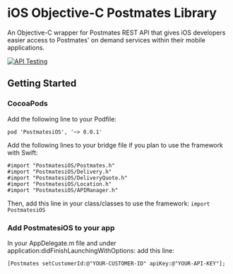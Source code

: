 # iOS Objective-C Postmates Library
An Objective-C wrapper for Postmates REST API that gives iOS developers easier access to Postmates' on demand services within their mobile applications.

[![API Testing](https://img.shields.io/badge/API%20Test-RapidAPI-blue.svg)](https://rapidapi.com/package/PostmatesAPI/functions?utm_source=PostmatesGithub&utm_medium=button&utm_content=Vender_GitHub)

## Getting Started
### CocoaPods
Add the following line to your Podfile:

`pod 'PostmatesiOS', '~> 0.0.1'`

Add the following lines to your bridge file if you plan to use the framework with Swift:
```
#import "PostmatesiOS/Postmates.h"
#import "PostmatesiOS/Delivery.h"
#import "PostmatesiOS/DeliveryQuote.h"
#import "PostmatesiOS/Location.h"
#import "PostmatesiOS/APIManager.h"
```

Then, add this line in your class/classes to use the framework:
`import PostmatesiOS`

### Add PostmatesiOS to your app
In your AppDelegate.m file and under application:didFinishLaunchingWithOptions: add this line:

`[Postmates setCustomerId:@"YOUR-CUSTOMER-ID" apiKey:@"YOUR-API-KEY"];`
